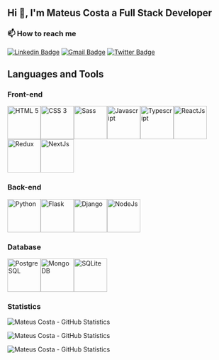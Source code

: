 ## Hi 👋, I'm Mateus Costa a Full Stack Developer

### 📫 How to reach me

[![Linkedin Badge](https://img.shields.io/badge/-Mateus%20Costa-0A66C2?style=flat-square&logo=Linkedin&logoColor=white&link=https://www.linkedin.com/in/-mateus-costa/)](https://www.linkedin.com/in/-mateus-costa/) [![Gmail Badge](https://img.shields.io/badge/-mateusdsilvacosta@gmail.com-DC4D42?style=flat-square&logo=Gmail&logoColor=white&link=mailto:mateusdsilvacosta@gmail.com)](mateusdsilvacosta@gmail.com) [![Twitter Badge](https://img.shields.io/badge/-_CostaMatthew-1A91DA?style=flat-square&labelColor=1A91DA&logo=twitter&logoColor=white&link=https://twitter.com/_CostaMatthew)](https://twitter.com/_CostaMatthew) 

## Languages and Tools

### Front-end
<img src="https://upload.wikimedia.org/wikipedia/commons/6/61/HTML5_logo_and_wordmark.svg" alt="HTML 5" width="75" height="75" /><img src="https://upload.wikimedia.org/wikipedia/commons/d/d5/CSS3_logo_and_wordmark.svg" alt="CSS 3" width="75" height="75" /><img src="https://upload.wikimedia.org/wikipedia/commons/9/96/Sass_Logo_Color.svg" alt="Sass" width="75" height="75" /><img src="https://upload.wikimedia.org/wikipedia/commons/9/99/Unofficial_JavaScript_logo_2.svg" alt="Javascript" width="75" height="75" /><img src="https://iconape.com/wp-content/files/fh/110909/png/typescript.png" alt="Typescript" width="75" height="75" /><img src="https://cdn4.iconfinder.com/data/icons/logos-3/600/React.js_logo-4096.png" alt="ReactJs" width="75" height="75" /><img src="https://cdn.iconscout.com/icon/free/png-256/redux-283024.png" alt="Redux" width="75" height="75" /><img src="https://upload.wikimedia.org/wikipedia/commons/8/8e/Nextjs-logo.svg" alt="NextJs" width="75" height="75" />

### Back-end
<img src="https://cdn.iconscout.com/icon/free/png-256/python-3628999-3030224.png" alt="Python" width="75" height="75" /><img src="https://spng.subpng.com/20180829/okc/kisspng-flask-python-web-framework-representational-state-flask-stickker-5b86feeb86e8a1.1534670415355737395526.jpg" alt="Flask" width="75" height="75" /><img src="https://cdn.iconscout.com/icon/free/png-256/django-12-1175186.png" alt="Django" width="75" height="75" /><img src="https://cdn.iconscout.com/icon/free/png-256/nodejs-2-226035.png" alt="NodeJs" width="75" height="75" />


### Database
<img src="https://cdn.iconscout.com/icon/free/png-256/postgresql-11-1175122.png" alt="PostgreSQL" width="75" height="75" /><img src="https://cdn.iconscout.com/icon/free/png-256/mongodb-5-1175140.png" alt="MongoDB" width="75" height="75" /><img src="https://cdn.iconscout.com/icon/free/png-256/sqlite-282687.png" alt="SQLite" width="75" height="75" />

### Statistics
<p>
	<img align="center" src="https://github-readme-stats.vercel.app/api/top-langs?username=costamatthew&show_icons=true&locale=en&layout=compact" alt="Mateus Costa - GitHub Statistics"/>
</p>

<p>
	 <img align="center" src="https://github-readme-stats.vercel.app/api?username=costamatthew&show_icons=true&line_height=27" alt="Mateus Costa - GitHub Statistics"/>
</p>

<p align="left"> 
	<img src="https://komarev.com/ghpvc/?username=costamatthew&label=Profile%20views&color=0e75b6&style=flat" alt="Mateus Costa - GitHub Statistics" /> 
</p>
